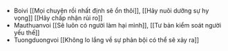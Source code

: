 - Boivi [[Mọi chuyện rồi nhất định sẽ ổn thôi]], [[Hãy nuôi dưỡng sự hy vọng]] [[Hãy chấp nhận rủi ro]]
- Mauthuanvoi [[Sẽ luôn có người làm hại mình]], [[Tư bản kiểm soát người yếu thế]]
- Tuongduongvoi [[Không lo lắng về sự phản bội có thể sẽ xảy ra]]